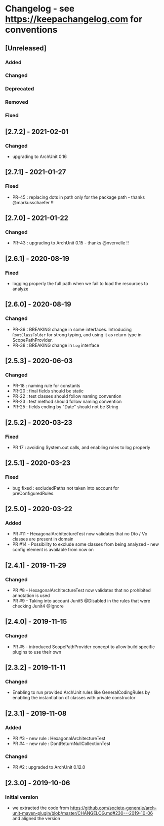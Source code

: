 # Changelog - see https://keepachangelog.com for conventions

## [Unreleased]

### Added

### Changed

### Deprecated

### Removed

### Fixed

## [2.7.2] - 2021-02-01

### Changed
- upgrading to ArchUnit 0.16

## [2.7.1] - 2021-01-27

### Fixed
- PR-45 : replacing dots in path only for the package path - thanks @markusschaefer !! 

## [2.7.0] - 2021-01-22

### Changed
- PR-43 : upgrading to ArchUnit 0.15 - thanks @nvervelle !! 

## [2.6.1] - 2020-08-19

### Fixed
- logging properly the full path when we fail to load the resources to analyze

## [2.6.0] - 2020-08-19

### Changed
- PR-39 : BREAKING change in some interfaces. Introducing `RootClassFolder` for strong typing, and using it as return type in ScopePathProvider.
- PR-38 : BREAKING change in `Log` interface

## [2.5.3] - 2020-06-03

### Changed
- PR-18 : naming rule for constants
- PR-20 : final fields should be static
- PR-22 : test classes should follow naming convention
- PR-23 : test method should follow naming convention 
- PR-25 : fields ending by "Date" should not be String 


## [2.5.2] - 2020-03-23

### Fixed
- PR 17 : avoiding System.out calls, and enabling rules to log properly 

## [2.5.1] - 2020-03-23

### Fixed
- bug fixed : excludedPaths not taken into account for preConfiguredRules 

## [2.5.0] - 2020-03-22

### Added
- PR #11 - HexagonalArchitectureTest now validates that no Dto / Vo classes are present in domain
- PR #14 - Possibility to exclude some classes from being analyzed - new config element is available from now on 

## [2.4.1] - 2019-11-29

### Changed
- PR #8 - HexagonalArchitectureTest now validates that no prohibited annotation is used
- PR #9 - Taking into account Junit5 @Disabled in the rules that were checking Junit4 @Ignore 
 

## [2.4.0] - 2019-11-15

### Changed
- PR #5 - introduced ScopePathProvider concept to allow build specific plugins to use their own

## [2.3.2] - 2019-11-11

### Changed
- Enabling to run provided ArchUnit rules like GeneralCodingRules by enabling the instantiation of classes with private constructor  

## [2.3.1] - 2019-11-08

### Added
- PR #3 - new rule : HexagonalArchitectureTest
- PR #4 - new rule : DontReturnNullCollectionTest

### Changed
- PR #2 : upgraded to ArchUnit 0.12.0

## [2.3.0] - 2019-10-06

### initial version 
- we extracted the code from https://github.com/societe-generale/arch-unit-maven-plugin/blob/master/CHANGELOG.md#230---2019-10-06 and aligned the version


 
